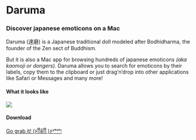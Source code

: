 # Daruma
### Discover japanese emoticons on a Mac

Daruma (達磨) is a Japanese traditional doll modeled after Bodhidharma, the founder of the Zen sect of Buddhism.

But it is also a Mac app for browsing hundreds of japanese emoticons *(aka kaomoji or dongers)*. Daruma allows you to search for emoticons by their labels, copy them to the clipboard or just drag’n’drop into other applications like Safari or Messages and many more!

#### What it looks like
![](http://internals.exposed/daruma/media/screenshot.main@2x.png)

#### Download
[Go grab it! (۶ꈨຶꎁꈨຶ )۶ʸᵉᵃʰᵎ](http://internals.exposed/daruma/)
